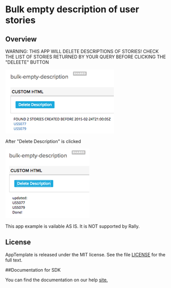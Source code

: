 Bulk empty description of user stories
=========================

## Overview
WARNING: THIS APP WILL DELETE DESCRIPTIONS OF STORIES!
CHECK THE LIST OF STORIES RETURNED BY YOUR QUERY BEFORE CLICKING THE "DELEETE" BUTTON

![](pic1.png)

After "Delete Description" is clicked

![](pic2.png)

This app example is vailable AS IS. It is NOT supported by Rally.

## License

AppTemplate is released under the MIT license.  See the file [LICENSE](./LICENSE) for the full text.

##Documentation for SDK

You can find the documentation on our help [site.](https://help.rallydev.com/apps/2.0/doc/)
